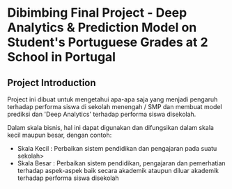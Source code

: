# Dibimbing Final Project - Deep Analytics & Prediction Model on Student's Portuguese Grades at 2 School in Portugal

## Project Introduction
Project ini dibuat untuk mengetahui apa-apa saja yang menjadi pengaruh terhadap performa siswa di sekolah menengah / SMP dan membuat model prediksi dan 'Deep Analytics' terhadap performa siswa disekolah.

Dalam skala bisnis, hal ini dapat digunakan dan difungsikan dalam skala kecil maupun besar, dengan contoh:
- Skala Kecil : Perbaikan sistem pendidikan dan pengajaran pada suatu sekolah>
- Skala Besar : Perbaikan sistem pendidikan, pengajaran dan pemerhatian terhadap aspek-aspek baik secara akademik ataupun diluar akademik terhadap performa siswa disekolah


